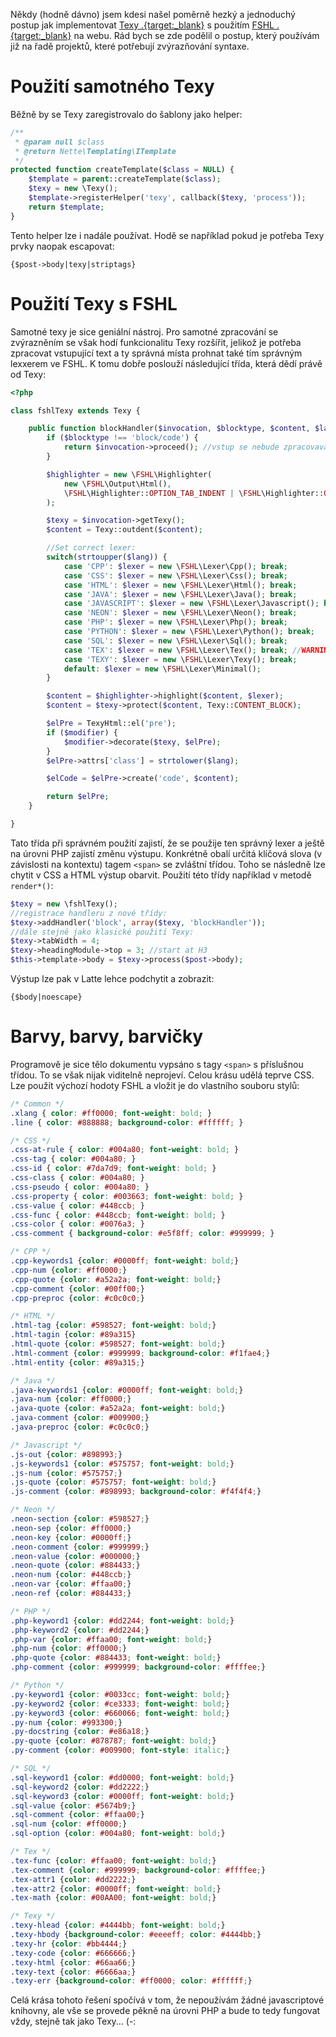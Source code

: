 Někdy (hodně dávno) jsem kdesi našel poměrně hezký a jednoduchý postup jak implementovat [Texy .{target:_blank}](http://texy.info/) s použitím [FSHL .{target:_blank}](http://fshl.kukulich.cz/) na webu. Rád bych se zde podělil o postup, který používám již na řadě projektů, které potřebují zvýrazňování syntaxe.

# Použití samotného Texy

Běžně by se Texy zaregistrovalo do šablony jako helper:

```php
/**
 * @param null $class
 * @return Nette\Templating\ITemplate
 */
protected function createTemplate($class = NULL) {
	$template = parent::createTemplate($class);
	$texy = new \Texy();
	$template->registerHelper('texy', callback($texy, 'process'));
	return $template;
}
```

Tento helper lze i nadále používat. Hodě se například pokud je potřeba Texy prvky naopak escapovat:

```
{$post->body|texy|striptags}
```

# Použití Texy s FSHL

Samotné texy je sice geniální nástroj. Pro samotné zpracování se zvýrazněním se však hodí funkcionalitu Texy rozšířit, jelikož je potřeba zpracovat vstupující text a ty správná místa prohnat také tím správným lexxerem ve FSHL. K tomu dobře poslouží následující třída, která dědí právě od Texy:

```php
<?php

class fshlTexy extends Texy {

	public function blockHandler($invocation, $blocktype, $content, $lang, $modifier) {
		if ($blocktype !== 'block/code') {
			return $invocation->proceed(); //vstup se nebude zpracovavat
		}

		$highlighter = new \FSHL\Highlighter(
			new \FSHL\Output\Html(),
			\FSHL\Highlighter::OPTION_TAB_INDENT | \FSHL\Highlighter::OPTION_LINE_COUNTER
		);

		$texy = $invocation->getTexy();
		$content = Texy::outdent($content);

		//Set correct lexer:
		switch(strtoupper($lang)) {
			case 'CPP': $lexer = new \FSHL\Lexer\Cpp(); break;
			case 'CSS': $lexer = new \FSHL\Lexer\Css(); break;
			case 'HTML': $lexer = new \FSHL\Lexer\Html(); break;
			case 'JAVA': $lexer = new \FSHL\Lexer\Java(); break;
			case 'JAVASCRIPT': $lexer = new \FSHL\Lexer\Javascript(); break;
			case 'NEON': $lexer = new \FSHL\Lexer\Neon(); break;
			case 'PHP': $lexer = new \FSHL\Lexer\Php(); break;
			case 'PYTHON': $lexer = new \FSHL\Lexer\Python(); break;
			case 'SQL': $lexer = new \FSHL\Lexer\Sql(); break;
			case 'TEX': $lexer = new \FSHL\Lexer\Tex(); break; //WARNING: vlastní výroba!
			case 'TEXY': $lexer = new \FSHL\Lexer\Texy(); break;
			default: $lexer = new \FSHL\Lexer\Minimal();
		}

		$content = $highlighter->highlight($content, $lexer);
		$content = $texy->protect($content, Texy::CONTENT_BLOCK);

		$elPre = TexyHtml::el('pre');
		if ($modifier) {
			$modifier->decorate($texy, $elPre);
		}
		$elPre->attrs['class'] = strtolower($lang);

		$elCode = $elPre->create('code', $content);

		return $elPre;
	}

}
```

Tato třída při správném použití zajistí, že se použije ten správný lexer a ještě na úrovni PHP zajistí změnu výstupu. Konkrétně obalí určitá klíčová slova (v závislosti na kontextu) tagem <code>&lt;span&gt;</code> se zvláštní třídou. Toho se následně lze chytit v CSS a HTML výstup obarvit. Použití této třídy například v metodě <code>render*()</code>:

```php
$texy = new \fshlTexy();
//registrace handleru z nové třídy:
$texy->addHandler('block', array($texy, 'blockHandler'));
//dále stejně jako klasické použití Texy:
$texy->tabWidth = 4;
$texy->headingModule->top = 3; //start at H3
$this->template->body = $texy->process($post->body);
```

Výstup lze pak v Latte lehce podchytit a zobrazit:

```
{$body|noescape}
```

# Barvy, barvy, barvičky

Programově je sice tělo dokumentu vypsáno s tagy <code>&lt;span&gt;</code> s příslušnou třídou. To se však nijak viditelně neprojeví. Celou krásu udělá teprve CSS. Lze použít výchozí hodoty FSHL a vložit je do vlastního souboru stylů:

```css
/* Common */
.xlang { color: #ff0000; font-weight: bold; }
.line { color: #888888; background-color: #ffffff; }

/* CSS */
.css-at-rule { color: #004a80; font-weight: bold; }
.css-tag { color: #004a80; }
.css-id { color: #7da7d9; font-weight: bold; }
.css-class { color: #004a80; }
.css-pseudo { color: #004a80; }
.css-property { color: #003663; font-weight: bold; }
.css-value { color: #448ccb; }
.css-func { color: #448ccb; font-weight: bold; }
.css-color { color: #0076a3; }
.css-comment { background-color: #e5f8ff; color: #999999; }

/* CPP */
.cpp-keywords1 {color: #0000ff; font-weight: bold;}
.cpp-num {color: #ff0000;}
.cpp-quote {color: #a52a2a; font-weight: bold;}
.cpp-comment {color: #00ff00;}
.cpp-preproc {color: #c0c0c0;}

/* HTML */
.html-tag {color: #598527; font-weight: bold;}
.html-tagin {color: #89a315}
.html-quote {color: #598527; font-weight: bold;}
.html-comment {color: #999999; background-color: #f1fae4;}
.html-entity {color: #89a315;}

/* Java */
.java-keywords1 {color: #0000ff; font-weight: bold;}
.java-num {color: #ff0000;}
.java-quote {color: #a52a2a; font-weight: bold;}
.java-comment {color: #009900;}
.java-preproc {color: #c0c0c0;}

/* Javascript */
.js-out {color: #898993;}
.js-keywords1 {color: #575757; font-weight: bold;}
.js-num {color: #575757;}
.js-quote {color: #575757; font-weight: bold;}
.js-comment {color: #898993; background-color: #f4f4f4;}

/* Neon */
.neon-section {color: #598527;}
.neon-sep {color: #ff0000;}
.neon-key {color: #0000ff;}
.neon-comment {color: #999999;}
.neon-value {color: #000000;}
.neon-quote {color: #884433;}
.neon-num {color: #448ccb;}
.neon-var {color: #ffaa00;}
.neon-ref {color: #884433;}

/* PHP */
.php-keyword1 {color: #dd2244; font-weight: bold;}
.php-keyword2 {color: #dd2244;}
.php-var {color: #ffaa00; font-weight: bold;}
.php-num {color: #ff0000;}
.php-quote {color: #884433; font-weight: bold;}
.php-comment {color: #999999; background-color: #ffffee;}

/* Python */
.py-keyword1 {color: #0033cc; font-weight: bold;}
.py-keyword2 {color: #ce3333; font-weight: bold;}
.py-keyword3 {color: #660066; font-weight: bold;}
.py-num {color: #993300;}
.py-docstring {color: #e86a18;}
.py-quote {color: #878787; font-weight: bold;}
.py-comment {color: #009900; font-style: italic;}

/* SQL */
.sql-keyword1 {color: #dd0000; font-weight: bold;}
.sql-keyword2 {color: #dd2222;}
.sql-keyword3 {color: #0000ff; font-weight: bold;}
.sql-value {color: #5674b9;}
.sql-comment {color: #ffaa00;}
.sql-num {color: #ff0000;}
.sql-option {color: #004a80; font-weight: bold;}

/* Tex */
.tex-func {color: #ffaa00; font-weight: bold;}
.tex-comment {color: #999999; background-color: #ffffee;}
.tex-attr1 {color: #dd2222;}
.tex-attr2 {color: #0000ff; font-weight: bold;}
.tex-math {color: #00AA00; font-weight: bold;}

/* Texy */
.texy-hlead {color: #4444bb; font-weight: bold;}
.texy-hbody {background-color: #eeeeff; color: #4444bb;}
.texy-hr {color: #bb4444;}
.texy-code {color: #666666;}
.texy-html {color: #66aa66;}
.texy-text {color: #6666aa;}
.texy-err {background-color: #ff0000; color: #ffffff;}
```

Celá krása tohoto řešení spočívá v tom, že nepoužívám žádné javascriptové knihovny, ale vše se provede pěkně na úrovni PHP a bude to tedy fungovat vždy, stejně tak jako Texy... (-: